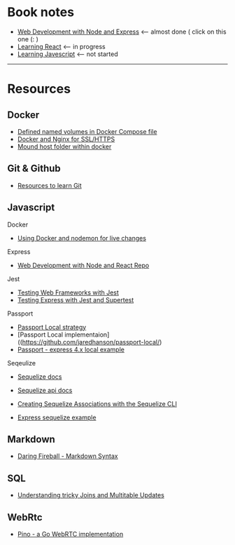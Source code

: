 # Book notes

* [Web Development with Node and Express][1] <-- almost done ( click on this one (:  )
* [Learning React][2] <-- in progress
* [Learning Javescript][3] <-- not started

<!--- Link --->
[1]: ./books/Web-Development-with-Node-and-Express/
[2]: ./books/Learning-React/
[3]: ./books/Learning-Javascript/

---

# Resources

## Docker
* [Defined named volumes in Docker Compose file](http://blog.code4hire.com/2018/06/define-named-volume-with-host-mount-in-the-docker-compose-file/)
* [Docker and Nginx for SSL/HTTPS](https://medium.com/@pentacent/nginx-and-lets-encrypt-with-docker-in-less-than-5-minutes-b4b8a60d3a71)
* [Mound host folder within docker](https://stackoverflow.com/questions/23439126/how-to-mount-a-host-directory-in-a-docker-container)

## Git & Github
* [Resources to learn Git](http://try.github.io/)

## Javascript

Docker

* [Using Docker and nodemon for live changes](https://medium.com/better-programming/docker-in-development-with-nodemon-d500366e74df)

Express

* [Web Development with Node and React Repo](https://github.com/EthanRBrown/web-development-with-node-and-express-2e)

Jest

* [Testing Web Frameworks with Jest](https://jestjs.io/docs/en/testing-frameworks)
* [Testing Express with Jest and Supertest](https://www.albertgao.xyz/2017/05/24/how-to-test-expressjs-with-jest-and-supertest/)


Passport

* [Passport Local strategy](http://www.passportjs.org/packages/passport-local/)
* [Passport Local implementaion]((https://github.com/jaredhanson/passport-local/)
* [Passport - express 4.x local example](https://github.com/passport/express-4.x-local-example/blob/master/server.js)


Seqeulize

* [Sequelize docs](https://sequelize.org/master/)
* [Sequelize api docs](https://sequelize.org/master/identifiers.html)
* [Creating Sequelize Associations with the Sequelize CLI](https://levelup.gitconnected.com/creating-sequelize-associations-with-the-sequelize-cli-tool-d83caa902233)

* [Express sequelize example](https://github.com/sequelize/express-example)


## Markdown

* [Daring Fireball - Markdown Syntax](https://daringfireball.net/projects/markdown/syntax)

## SQL
* [Understanding tricky Joins and Multitable Updates](https://build.affinity.co/understanding-tricky-joins-and-multi-table-updates-in-postgresql-using-boolean-algebra-7b329606ca45)

## WebRtc
* [Pino - a Go WebRTC implementation](https://github.com/pion/webrtc)
